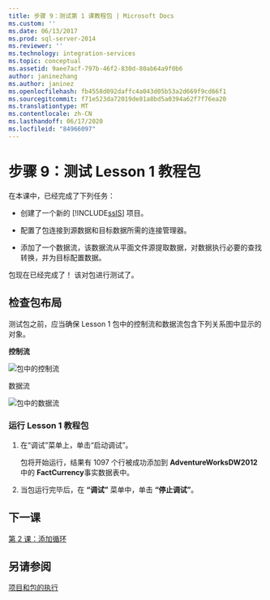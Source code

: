 ```yaml
---
title: 步骤 9：测试第 1 课教程包 | Microsoft Docs
ms.custom: ''
ms.date: 06/13/2017
ms.prod: sql-server-2014
ms.reviewer: ''
ms.technology: integration-services
ms.topic: conceptual
ms.assetid: 9aee7acf-797b-46f2-830d-80ab64a9f0b6
author: janinezhang
ms.author: janinez
ms.openlocfilehash: fb4558d092daffc4a043d05b53a2d669f9cd66f1
ms.sourcegitcommit: f71e523da72019de81a8bd5a0394a62f7f76ea20
ms.translationtype: MT
ms.contentlocale: zh-CN
ms.lasthandoff: 06/17/2020
ms.locfileid: "84966097"
---
```

# <a name="step-9-testing-the-lesson-1-tutorial-package"></a>步骤 9：测试 Lesson 1 教程包
  在本课中，已经完成了下列任务：  
  
-   创建了一个新的 [!INCLUDE[ssIS](../includes/ssis-md.md)] 项目。  
  
-   配置了包连接到源数据和目标数据所需的连接管理器。  
  
-   添加了一个数据流，该数据流从平面文件源提取数据，对数据执行必要的查找转换，并为目标配置数据。  
  
 包现在已经完成了！ 该对包进行测试了。  
  
## <a name="checking-the-package-layout"></a>检查包布局  
 测试包之前，应当确保 Lesson 1 包中的控制流和数据流包含下列关系图中显示的对象。  
  
 **控制流**  
  
 ![包中的控制流](../../2014/tutorials/media/task9lesson1control.gif "包中的控制流")  
  
 数据流  
  
 ![包中的数据流](../../2014/tutorials/media/task9lesson1data.gif "包中的数据流")  
  
### <a name="to-run-the-lesson-1-tutorial-package"></a>运行 Lesson 1 教程包  
  
1.  在“调试”菜单上，单击“启动调试”。  
  
     包将开始运行，结果有 1097 个行被成功添加到 **AdventureWorksDW2012** 中的 **FactCurrency**事实数据表中。  
  
2.  当包运行完毕后，在 **“调试”** 菜单中，单击 **“停止调试”**。  
  
## <a name="next-lesson"></a>下一课  
 [第 2 课：添加循环](../integration-services/lesson-2-adding-looping-with-ssis.md)  
  
## <a name="see-also"></a>另请参阅  
 [项目和包的执行](packages/run-integration-services-ssis-packages.md)  
  
  
